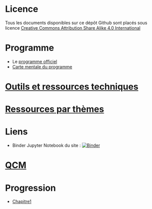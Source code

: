 
# Licence

Tous les documents disponibles sur ce dépôt Github sont placés sous licence [Creative Commons Attribution Share Alike 4.0 International](https://github.com/frederic-junier/ISN/blob/master/LICENSE)


# Programme 

* Le  [programme officiel](Programme/PPL18_Numerique-sciences-informatiques_SPE_1eGen_1025707.pdf)
* [Carte mentale du programme](Programme/PremièreNSI.jpg)

# [Outils et ressources techniques](outils.md)

# [Ressources par thèmes](ressources.md)

# Liens 

* Binder Jupyter Notebook du site : [![Binder](https://mybinder.org/badge_logo.svg)](https://mybinder.org/v2/gh/parc-nsi/premiere-nsi/master)


# [QCM](qcm.md)


# Progression


* [Chapitre1](chapitre1.md)





